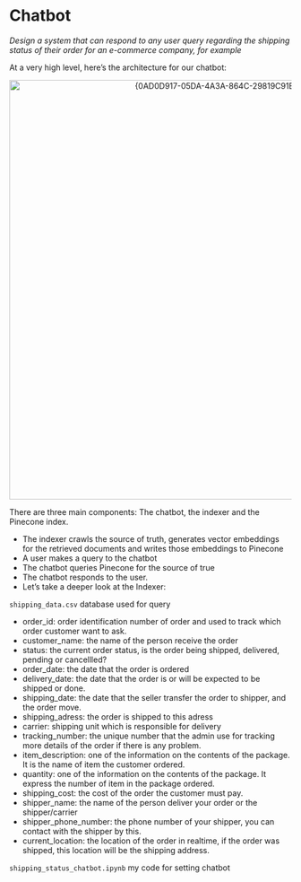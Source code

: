 # Chatbot

*Design a system that can respond to any user query regarding the shipping status of their order for an e-commerce company, for example*

At a very high level, here’s the architecture for our chatbot:


<p align="center">
<img width="748" alt="{0AD0D917-05DA-4A3A-864C-29819C91B825}" src="https://github.com/user-attachments/assets/d8c910c1-ee82-44b1-b8a9-ff565c3b6d2b">
</p>

There are three main components: The chatbot, the indexer and the Pinecone index.

* The indexer crawls the source of truth, generates vector embeddings for the retrieved documents and writes those embeddings to Pinecone
* A user makes a query to the chatbot
* The chatbot queries Pinecone for the source of true
* The chatbot responds to the user.
* Let’s take a deeper look at the Indexer:

```shipping_data.csv``` database used for query

* order_id: order identification number of order and used to track which order customer want to ask.
* customer_name: the name of the person receive the order
* status: the current order status, is the order being shipped, delivered, pending or cancellled?
* order_date: the date that the order is ordered
* delivery_date: the date that the order is or will be expected to be shipped or done.
* shipping_date: the date that the seller transfer the order to shipper, and the order move.
* shipping_adress: the order is shipped to this adress
* carrier: shipping unit which is responsible for delivery
* tracking_number: the unique number that the admin use for tracking more details of the order if there is any problem.
* item_description: one of the information on the contents of the package. It is the name of item the customer ordered.
* quantity: one of the information on the contents of the package. It express the number of item in the package ordered.
* shipping_cost: the cost of the order the customer must pay.
* shipper_name: the name of the person deliver your order or the shipper/carrier
* shipper_phone_number: the phone number of your shipper, you can contact with the shipper by this.
* current_location: the location of the order in realtime, if the order was shipped, this location will be the shipping address.


```shipping_status_chatbot.ipynb``` my code for setting chatbot



